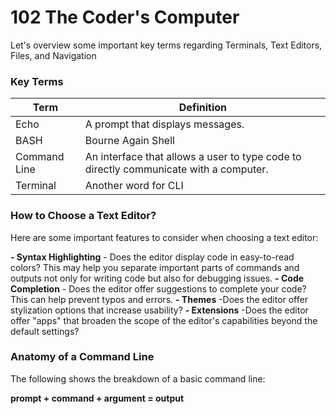 # 102 The Coder's Computer

Let's overview some important key terms regarding Terminals, Text Editors, Files, and Navigation

### Key Terms

Term | Definition
------------ | ------------
Echo | A prompt that displays messages.
BASH | Bourne Again Shell
Command Line | An interface that allows a user to type code to directly communicate with a computer.
Terminal | Another word for CLI

### How to Choose a Text Editor?

Here are some important features to consider when choosing a text editor:

**- Syntax Highlighting**
    - Does the editor display code in easy-to-read colors? This may help you separate important parts of commands and outputs not only for writing code but also for debugging issues.
**- Code Completion**
    - Does the editor offer suggestions to complete your code? This can help prevent typos and errors.
**- Themes**
    -Does the editor offer stylization options that increase usability?
**- Extensions**
    -Does the editor offer "apps" that broaden the scope of the editor's capabilities beyond the default settings?
    
    
### Anatomy of a Command Line

The following shows the breakdown of a basic command line:

**prompt + command + argument = output**

